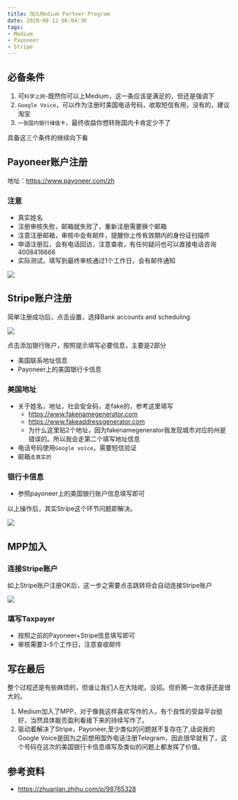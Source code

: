 ```yaml
---
title: 加入Medium Partner Program
date: 2020-08-12 06:04:36
tags:
- Medium
- Payoneer
- Stripe
---
```



## 必备条件
1. 可`科学上网`-既然你可以上Medium，这一条应该是满足的，但还是强调下
2. `Google Voice`，可以作为注册时美国电话号码，收取短信有用，没有的，建议淘宝
3. `一张国内银行储值卡`，最终收益你想转账国内卡肯定少不了


具备这三个条件的继续向下看

## Payoneer账户注册

地址：https://www.payoneer.com/zh

### 注意

* 真实姓名
* 注册审核失败，邮箱就失败了，重新注册需要换个邮箱
* 注意注册邮箱，审核中会有邮件，提醒你上传有效期内的身份证扫描件
* 申请注册后，会有电话回访，注意查收，有任何疑问也可以直接电话咨询 4008416666
* 实际测试，填写到最终审核通过1个工作日，会有邮件通知

![](https://static.1991421.cn/2020/2020-08-12-060525.jpeg)


## Stripe账户注册

简单注册成功后，点击设置，选择Bank accounts and scheduling

![](https://static.1991421.cn/2020/2020-08-12-061234.jpeg)

点击添加银行账户，按照提示填写必要信息，主要是2部分

- 美国联系地址信息
- Payoneer上的美国银行卡信息

### 美国地址

- 关于姓名，地址，社会安全码，走fake的，参考这里填写
	- https://www.fakenamegenerator.com
	- https://www.fakeaddressgenerator.com 
	- 为什么这里贴2个地址，因为fakenamegenerator我发现城市对应的州是错误的。所以我会走第二个填写地址信息
- 电话号码使用`Google voice`，需要短信验证
- 邮箱`走真实的`


### 银行卡信息
- 参照payoneer上的美国银行账户信息填写即可


以上操作后，其实Stripe这个环节问题即解决。


![](https://static.1991421.cn/2020/2020-08-12-060632.jpeg)


## MPP加入

### 连接Stripe账户

如上Stripe账户注册OK后，这一步之需要点击跳转将会自动连接Stripe账户

![](https://static.1991421.cn/2020/2020-08-12-060548.jpeg)


### 填写Taxpayer

- 按照之前的Payoneer+Stripe信息填写即可
- 审核需要3-5个工作日，注意查收邮件

## 写在最后

整个过程还是有些麻烦的，但谁让我们人在大陆呢，没招。但折腾一次收获还是很大的。

1. Medium加入了MPP，对于像我这样喜欢写作的人，有个良性的受益平台挺好，当然具体能否盈利看接下来的持续写作了。
2. 驱动着解决了Stripe，Payoneer,至少类似的问题就不复存在了,话说我的Google Voice是因为之前想用国外电话注册Telegram，因此很早就有了，这个号码在这次的美国银行卡信息填写及类似的问题上都发挥了价值。


## 参考资料

- https://zhuanlan.zhihu.com/p/98765328
